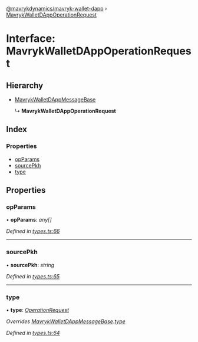 [@mavrykdynamics/mavryk-wallet-dapp](../README.md) › [MavrykWalletDAppOperationRequest](mavrykwalletdappoperationrequest.md)

# Interface: MavrykWalletDAppOperationRequest

## Hierarchy

* [MavrykWalletDAppMessageBase](mavrykwalletdappmessagebase.md)

  ↳ **MavrykWalletDAppOperationRequest**

## Index

### Properties

* [opParams](mavrykwalletdappoperationrequest.md#opparams)
* [sourcePkh](mavrykwalletdappoperationrequest.md#sourcepkh)
* [type](mavrykwalletdappoperationrequest.md#type)

## Properties

###  opParams

• **opParams**: *any[]*

*Defined in [types.ts:66](https://github.com/mavryk-network/mavryk-wallet-dapp/blob/0871fa5/src/types.ts#L66)*

___

###  sourcePkh

• **sourcePkh**: *string*

*Defined in [types.ts:65](https://github.com/mavryk-network/mavryk-wallet-dapp/blob/0871fa5/src/types.ts#L65)*

___

###  type

• **type**: *[OperationRequest](../enums/mavrykwalletdappmessagetype.md#operationrequest)*

*Overrides [MavrykWalletDAppMessageBase](mavrykwalletdappmessagebase.md).[type](mavrykwalletdappmessagebase.md#type)*

*Defined in [types.ts:64](https://github.com/mavryk-network/mavryk-wallet-dapp/blob/0871fa5/src/types.ts#L64)*
